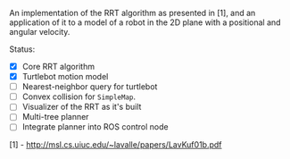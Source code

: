 An implementation of the RRT algorithm as presented in [1], and an application
of it to a model of a robot in the 2D plane with a positional and angular
velocity.

Status:

- [x] Core RRT algorithm
- [x] Turtlebot motion model
- [ ] Nearest-neighbor query for turtlebot
- [ ] Convex collision for `SimpleMap`.
- [ ] Visualizer of the RRT as it's built
- [ ] Multi-tree planner
- [ ] Integrate planner into ROS control node

[1] - http://msl.cs.uiuc.edu/~lavalle/papers/LavKuf01b.pdf
